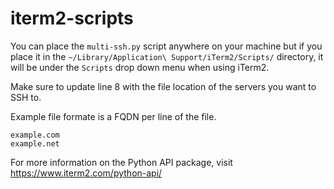 # iterm2-scripts

You can place the `multi-ssh.py` script anywhere on your machine but if you place it in the `~/Library/Application\ Support/iTerm2/Scripts/` directory, it will be under the `Scripts` drop down menu when using iTerm2. 

Make sure to update line 8 with the file location of the servers you want to SSH to. 

Example file formate is a FQDN per line of the file. 

```
example.com
example.net
```

For more information on the Python API package, visit https://www.iterm2.com/python-api/
